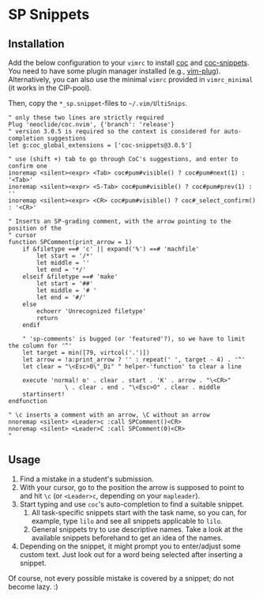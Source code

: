 # SP Snippets

## Installation

Add the below configuration to your `vimrc` to install
[coc](https://github.com/neoclide/coc.nvim) and
[coc-snippets](https://github.com/neoclide/coc-snippets). You need to have some
plugin manager installed (e.g.,
[vim-plug](https://github.com/junegunn/vim-plug)). Alternatively, you can also
use the minimal `vimrc` provided in `vimrc_minimal` (it works in the CIP-pool).

Then, copy the `*_sp.snippet`-files to `~/.vim/UltiSnips`.

```vim
" only these two lines are strictly required
Plug 'neoclide/coc.nvim', {'branch': 'release'}
" version 3.0.5 is required so the context is considered for auto-completion suggestions
let g:coc_global_extensions = ['coc-snippets@3.0.5']

" use (shift +) tab to go through CoC's suggestions, and enter to confirm one
inoremap <silent><expr> <Tab> coc#pum#visible() ? coc#pum#next(1) : '<Tab>'
inoremap <silent><expr> <S-Tab> coc#pum#visible() ? coc#pum#prev(1) : ''
inoremap <silent><expr> <CR> coc#pum#visible() ? coc#_select_confirm() : '<CR>'

" Inserts an SP-grading comment, with the arrow pointing to the position of the
" cursor
function SPComment(print_arrow = 1)
    if &filetype ==# 'c' || expand('%') ==# 'machfile'
        let start = '/*'
        let middle = ''
        let end = '*/'
    elseif &filetype ==# 'make'
        let start = '##'
        let middle = '# '
        let end = '#/'
    else
        echoerr 'Unrecognized filetype'
        return
    endif

    " 'sp-comments' is bugged (or 'featured'?), so we have to limit the column for '^'
    let target = min([79, virtcol('.')])
    let arrow = !a:print_arrow ? '' : repeat(' ', target - 4) . '^'
    let clear = "\<Esc>0\"_Di" " helper-'function' to clear a line

    execute 'normal! o' . clear . start . 'K' . arrow . "\<CR>"
                \ . clear . end . "\<Esc>O" . clear . middle
    startinsert!
endfunction

" \c inserts a comment with an arrow, \C without an arrow
nnoremap <silent> <Leader>c :call SPComment()<CR>
nnoremap <silent> <Leader>C :call SPComment(0)<CR>
" 
```

## Usage

1. Find a mistake in a student's submission.
2. With your cursor, go to the position the arrow is supposed to point to and
   hit `\c` (or `<Leader>c`, depending on your `mapleader`).
3. Start typing and use `coc`'s auto-completion to find a suitable snippet.
    1. All task-specific snippets start with the task name, so you can, for
       example, type `lilo` and see all snippets applicable to `lilo`.
    2. General snippets try to use descriptive names. Take a look at the
       available snippets beforehand to get an idea of the names.
4. Depending on the snippet, it might prompt you to enter/adjust some custom
   text. Just look out for a word being selected after inserting a snippet.

Of course, not every possible mistake is covered by a snippet; do not become
lazy. :)
